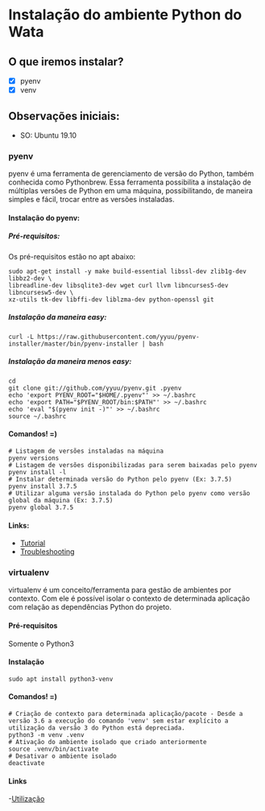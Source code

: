 # Instalação do ambiente Python do Wata
## O que iremos instalar?
- [x] pyenv
- [x] venv

## Observações iniciais:
- SO: Ubuntu 19.10

### pyenv
pyenv é uma ferramenta de gerenciamento de versão do Python, também conhecida como Pythonbrew. Essa ferramenta possibilita a instalação de múltiplas versões de Python em uma máquina, possibilitando, de maneira simples e fácil, trocar entre as versões instaladas.

#### Instalação do pyenv:
##### Pré-requisitos:
Os pré-requisitos estão no apt abaixo:
```shell
sudo apt-get install -y make build-essential libssl-dev zlib1g-dev libbz2-dev \
libreadline-dev libsqlite3-dev wget curl llvm libncurses5-dev libncursesw5-dev \
xz-utils tk-dev libffi-dev liblzma-dev python-openssl git
```
##### Instalação da maneira easy:
```shell
curl -L https://raw.githubusercontent.com/yyuu/pyenv-installer/master/bin/pyenv-installer | bash
```
##### Instalação da maneira menos easy:
```shell
cd
git clone git://github.com/yyuu/pyenv.git .pyenv
echo 'export PYENV_ROOT="$HOME/.pyenv"' >> ~/.bashrc
echo 'export PATH="$PYENV_ROOT/bin:$PATH"' >> ~/.bashrc
echo 'eval "$(pyenv init -)"' >> ~/.bashrc
source ~/.bashrc
```
#### Comandos! =)
```shell
# Listagem de versões instaladas na máquina
pyenv versions
# Listagem de versões disponibilizadas para serem baixadas pelo pyenv
pyenv install -l
# Instalar determinada versão do Python pelo pyenv (Ex: 3.7.5)
pyenv install 3.7.5
# Utilizar alguma versão instalada do Python pelo pyenv como versão global da máquina (Ex: 3.7.5)
pyenv global 3.7.5
```

#### Links:
- [Tutorial](https://amaral.northwestern.edu/resources/guides/pyenv-tutorial)
- [Troubleshooting](https://github.com/pyenv/pyenv/wiki/Common-build-problems)


### virtualenv
virtualenv é um conceito/ferramenta para gestão de ambientes por contexto. Com ele é possível isolar o contexto de determinada aplicação com relação as dependências Python do projeto.

#### Pré-requisitos
Somente o Python3

#### Instalação
```shell
sudo apt install python3-venv
```

#### Comandos! =)
```shell
# Criação de contexto para determinada aplicação/pacote - Desde a versão 3.6 a execução do comando 'venv' sem estar explícito a utilização da versão 3 do Python está depreciada.
python3 -m venv .venv
# Ativação do ambiente isolado que criado anteriormente
source .venv/bin/activate
# Desativar o ambiente isolado
deactivate
```

#### Links
-[Utilização](https://docs.python.org/3/library/venv.html#module-venv)

#####